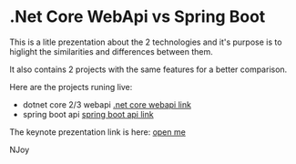 
# .Net Core WebApi vs Spring Boot

This is a litle prezentation about the 2 technologies and it's purpose is to higlight the similarities and differences between them.

It also contains 2 projects with the same features for a better comparison.

Here are the projects runing live:
 * dotnet core 2/3 webapi <a href="http://example.com/" target="_blank"> .net core webapi link</a>
 * spring boot api <a href="http://example.com/" target="_blank">spring boot api link</a>
 
 The keynote prezentation link is here: <a href="https://github.com/imhotepper/chapter-webapi-vs-spring/raw/master/Spring%20Boot%20vs%20Core%20WebApi.key" target="_blank"> open me </a>
 
 
 NJoy
